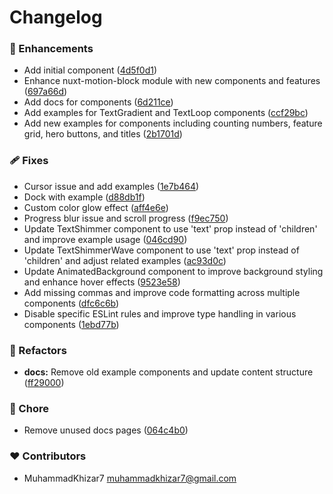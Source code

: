 # Changelog


### 🚀 Enhancements

- Add initial component ([4d5f0d1](https://github.com/MuhammadKhizar7/nuxt-motion-block/commit/4d5f0d1))
- Enhance nuxt-motion-block module with new components and features ([697a66d](https://github.com/MuhammadKhizar7/nuxt-motion-block/commit/697a66d))
- Add docs for components ([6d211ce](https://github.com/MuhammadKhizar7/nuxt-motion-block/commit/6d211ce))
- Add examples for TextGradient and TextLoop components ([ccf29bc](https://github.com/MuhammadKhizar7/nuxt-motion-block/commit/ccf29bc))
- Add new examples for components including counting numbers, feature grid, hero buttons, and titles ([2b1701d](https://github.com/MuhammadKhizar7/nuxt-motion-block/commit/2b1701d))

### 🩹 Fixes

- Cursor issue and add examples ([1e7b464](https://github.com/MuhammadKhizar7/nuxt-motion-block/commit/1e7b464))
- Dock with example ([d88db1f](https://github.com/MuhammadKhizar7/nuxt-motion-block/commit/d88db1f))
- Custom color glow effect ([aff4e6e](https://github.com/MuhammadKhizar7/nuxt-motion-block/commit/aff4e6e))
- Progress blur issue and scroll progress ([f9ec750](https://github.com/MuhammadKhizar7/nuxt-motion-block/commit/f9ec750))
- Update TextShimmer component to use 'text' prop instead of 'children' and improve example usage ([046cd90](https://github.com/MuhammadKhizar7/nuxt-motion-block/commit/046cd90))
- Update TextShimmerWave component to use 'text' prop instead of 'children' and adjust related examples ([ac93d0c](https://github.com/MuhammadKhizar7/nuxt-motion-block/commit/ac93d0c))
- Update AnimatedBackground component to improve background styling and enhance hover effects ([9523e58](https://github.com/MuhammadKhizar7/nuxt-motion-block/commit/9523e58))
- Add missing commas and improve code formatting across multiple components ([dfc6c6b](https://github.com/MuhammadKhizar7/nuxt-motion-block/commit/dfc6c6b))
- Disable specific ESLint rules and improve type handling in various components ([1ebd77b](https://github.com/MuhammadKhizar7/nuxt-motion-block/commit/1ebd77b))

### 💅 Refactors

- **docs:** Remove old example components and update content structure ([ff29000](https://github.com/MuhammadKhizar7/nuxt-motion-block/commit/ff29000))

### 🏡 Chore

- Remove unused docs pages ([064c4b0](https://github.com/MuhammadKhizar7/nuxt-motion-block/commit/064c4b0))

### ❤️ Contributors

- MuhammadKhizar7 <muhammadkhizar7@gmail.com>

